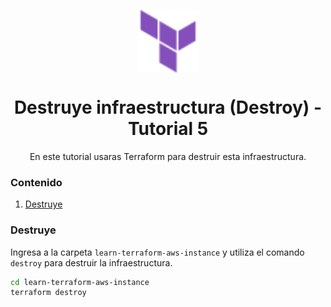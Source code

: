 <p align='center'><img src='https://raw.githubusercontent.com/maycloud-mx/ilustraciones/ee27844a4ec7810ee6eab8770fc6c1828fd7772c/logotipos/terraform-logo.svg' align='center' height='100'></p>

<h1 align='center'>Destruye infraestructura (Destroy) - Tutorial 5</h1>

<p align='center'>En este tutorial usaras Terraform para destruir esta infraestructura. </p>

### Contenido

1. [Destruye](#destruye)

### Destruye

Ingresa a la carpeta `learn-terraform-aws-instance` y utiliza el comando `destroy` para destruir la infraestructura.

```sh
cd learn-terraform-aws-instance
terraform destroy
```